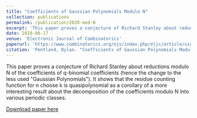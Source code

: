 ```yaml
---
title: "Coefficients of Gaussian Polynomials Modulo N"
collection: publications
permalink: /publication/2020-mod-N
excerpt: 'This paper proves a conjecture of Richard Stanley about reductions modulo N of the coefficients of q-binomial coefficients (hence the change to the less used "Gaussian Polynomials"). Namely, it shows that the residue counting function for n choose k is quasipolynomial as a corollary of a more interesting result about the decomposition of the coefficients modulo N into various periodic classes.'
date: 2020-06-17
venue: 'Electronic Journal of Combinatorics'
paperurl: 'https://www.combinatorics.org/ojs/index.php/eljc/article/view/V27i2p58/pdf'
citation: 'Pentland, Dylan. "Coefficients of Gaussian Polynomials Modulo $ N$." The Electronic Journal of Combinatorics (2020): P2-58.'
---
```

This paper proves a conjecture of Richard Stanley about reductions modulo N of the coefficients of q-binomial coefficients (hence the change to the less used "Gaussian Polynomials"). It shows that the residue counting function for n choose k is quasipolynomial as a corollary of a more interesting result about the decomposition of the coefficients modulo N into various periodic classes.

[Download paper here](http://academicpages.github.io/files/paper1.pdf)
